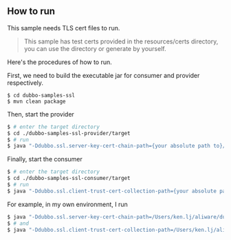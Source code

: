 
## How to run

This sample needs TLS cert files to run.

> This sample has test certs provided in the resources/certs directory, you can use the directory or generate by yourself.

Here's the procedures of how to run.

First, we need to build the executable jar for consumer and provider respectively.

```shell
$ cd dubbo-samples-ssl
$ mvn clean package
```

Then, start the provider

```sh
$ # enter the target directory
$ cd ./dubbo-samples-ssl-provider/target
$ # run
$ java "-Ddubbo.ssl.server-key-cert-chain-path={your absolute path to}/certs/server0.pem" "-Ddubbo.ssl.server-private-key-path={your absolute path to}/certs/server0.key" -jar dubbo-samples-ssl-provider-1.0-SNAPSHOT-exec.jar
```

Finally, start the consumer

```sh
$ # enter the target directory
$ cd ./dubbo-samples-ssl-consumer/target
$ # run
$ java "-Ddubbo.ssl.client-trust-cert-collection-path={your absolute path to}/certs/ca.pem" -jar dubbo-samples-ssl-consumer-1.0-SNAPSHOT-exec.jar
```

For example, in my own environment, I run 

```sh
$ java "-Ddubbo.ssl.server-key-cert-chain-path=/Users/ken.lj/aliware/dubboprojects/codebase/dubbo-samples/java/dubbo-samples-ssl/dubbo-samples-ssl-provider/src/main/resources/certs/server0.pem" "-Ddubbo.ssl.server-private-key-path=/Users/ken.lj/aliware/dubboprojects/codebase/dubbo-samples/java/dubbo-samples-ssl/dubbo-samples-ssl-provider/src/main/resources/certs/server0.key" -jar dubbo-samples-ssl-provider-1.0-SNAPSHOT-exec.jar
$ # and
$ java "-Ddubbo.ssl.client-trust-cert-collection-path=/Users/ken.lj/aliware/dubboprojects/codebase/dubbo-samples/java/dubbo-samples-ssl/dubbo-samples-ssl-provider/src/main/resources/certs/ca.pem" -jar dubbo-samples-ssl-consumer-1.0-SNAPSHOT-exec.jar
```
